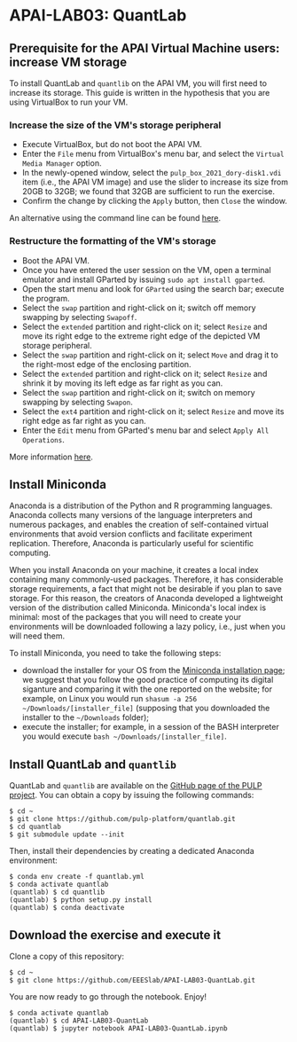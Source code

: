 # APAI-LAB03: QuantLab


## Prerequisite for the APAI Virtual Machine users: increase VM storage

To install QuantLab and `quantlib` on the APAI VM, you will first need to increase its storage.
This guide is written in the hypothesis that you are using VirtualBox to run your VM.

### Increase the size of the VM's storage peripheral

* Execute VirtualBox, but do not boot the APAI VM.
* Enter the `File` menu from VirtualBox's menu bar, and select the `Virtual Media Manager` option.
* In the newly-opened window, select the `pulp_box_2021_dory-disk1.vdi` item (i.e., the APAI VM image) and use the slider to increase its size from 20GB to 32GB; we found that 32GB are sufficient to run the exercise.
* Confirm the change by clicking the `Apply` button, then `Close` the window.

An alternative using the command line can be found [here](https://askubuntu.com/a/88651).

### Restructure the formatting of the VM's storage

* Boot the APAI VM.
* Once you have entered the user session on the VM, open a terminal emulator and install GParted by issuing `sudo apt install gparted`.
* Open the start menu and look for `GParted` using the search bar; execute the program.
* Select the `swap` partition and right-click on it; switch off memory swapping by selecting `Swapoff`.
* Select the `extended` partition and right-click on it; select `Resize` and move its right edge to the extreme right edge of the depicted VM storage peripheral.
* Select the `swap` partition and right-click on it; select `Move` and drag it to the right-most edge of the enclosing partition.
* Select the `extended` partition and right-click on it; select `Resize` and shrink it by moving its left edge as far right as you can.
* Select the `swap` partition and right-click on it; switch on memory swapping by selecting `Swapon`.
* Select the `ext4` partition and right-click on it; select `Resize` and move its right edge as far right as you can.
* Enter the `Edit` menu from GParted's menu bar and select `Apply All Operations`.

More information [here](https://askubuntu.com/a/802336).


## Install Miniconda

Anaconda is a distribution of the Python and R programming languages.
Anaconda collects many versions of the language interpreters and numerous packages, and enables the creation of self-contained virtual environments that avoid version conflicts and facilitate experiment replication.
Therefore, Anaconda is particularly useful for scientific computing.

When you install Anaconda on your machine, it creates a local index containing many commonly-used packages.
Therefore, it has considerable storage requirements, a fact that might not be desirable if you plan to save storage.
For this reason, the creators of Anaconda developed a lightweight version of the distribution called Miniconda.
Miniconda's local index is minimal: most of the packages that you will need to create your environments will be downloaded following a lazy policy, i.e., just when you will need them.

To install Miniconda, you need to take the following steps:
* download the installer for your OS from the [Miniconda installation page](https://docs.conda.io/en/latest/miniconda.html); we suggest that you follow the good practice of computing its digital siganture and comparing it with the one reported on the website; for example, on Linux you would run ```shasum -a 256 ~/Downloads/[installer_file]``` (supposing that you downloaded the installer to the `~/Downloads` folder);
* execute the installer; for example, in a session of the BASH interpreter you would execute ```bash ~/Downloads/[installer_file]```.


## Install QuantLab and `quantlib`

QuantLab and `quantlib` are available on the [GitHub page of the PULP project](https://github.com/pulp-platform).
You can obtain a copy by issuing the following commands:

```
$ cd ~
$ git clone https://github.com/pulp-platform/quantlab.git
$ cd quantlab
$ git submodule update --init
```

Then, install their dependencies by creating a dedicated Anaconda environment:
```
$ conda env create -f quantlab.yml
$ conda activate quantlab
(quantlab) $ cd quantlib
(quantlab) $ python setup.py install
(quantlab) $ conda deactivate
```


## Download the exercise and execute it

Clone a copy of this repository:
```
$ cd ~
$ git clone https://github.com/EEESlab/APAI-LAB03-QuantLab.git
```

You are now ready to go through the notebook. Enjoy!
```
$ conda activate quantlab
(quantlab) $ cd APAI-LAB03-QuantLab
(quantlab) $ jupyter notebook APAI-LAB03-QuantLab.ipynb
```
